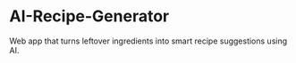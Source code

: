 # AI-Recipe-Generator
Web app that turns leftover ingredients into smart recipe suggestions using AI.

